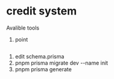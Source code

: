 # credit system 

Avalible tools

1. point

```shell

```

1. edit schema.prisma
2. pnpm prisma migrate dev --name init
3. pnpm prisma generate

